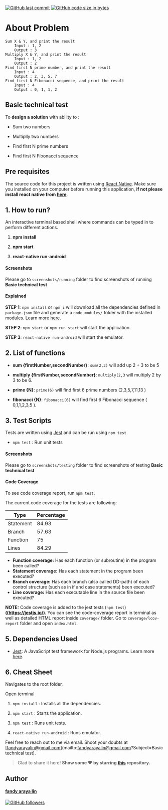 [![GitHub last commit](https://img.shields.io/github/last-commit/fandystar/FE-Okadoc-RN?logo=github)](https://github.com/fandystar/)  [![GitHub code size in bytes](https://img.shields.io/github/languages/code-size/fandystar/FE-Okadoc-RN?logo=github&color=teal)](https://github.com/fandystar/)

# About Problem

    Sum X & Y, and print the result
        Input : 1, 2
        Output : 3
    Multiply X & Y, and print the result
        Input : 1, 2
        Output : 2
    Find first N prime number, and print the result
        Input : 4
        Output : 2, 3, 5, 7
    Find first N Fibonacci sequence, and print the result
        Input : 4
        Output : 0, 1, 1, 2 


## Basic technical test 

To **design a solution** with ability to :

- Sum two numbers

- Multiplly two numbers

- Find first N prime numbers

- Find first N Fibonacci sequence

## Pre requisites

The source code for this project is written using [React Native](https://reactnative.dev/). Make sure you installed on your computer before running this application, **if not please install react native from [here](https://reactnative.dev/docs/environment-setup)**.


## 1. How to run?

An interactive terminal based shell where commands can be typed in to perform different actions.

1. **npm install**

2. **npm start** 

3. **react-native run-android** 


#### Screenshots

Please go to `screenshots/running` folder to find screenshots of running **Basic technical test** 

#### Explained

**STEP 1**: `npm install` or `npm i` will download all the dependencies defined in `package.json` file and generate a `node_modules/` folder with the installed modules. Learn more [here](https://docs.npmjs.com/cli/install).

**STEP 2**: `npm start` or `npm run start` will start the application.

**STEP 3**: `react-native run-android` will start the emulator.



## 2. List of functions

- **sum {firstNumber,secondNumber}**: `sum(2,3)` will add up 2 + 3 to be 5

- **multiply {firstNumber,secondNumber}**: `multiply(2,3` will multiply 2 by 3 to be 6.

- **prime {N}**: `prime(6)` will find first 6 prime numbers (2,3,5,7,11,13 )

- **fibonacci {N}**: `fibonacci(6)` will find first 6 Fibonacci sequence ( 0,1,1,2,3,5 ).


## 3. Test Scripts

Tests are written using [Jest](https://jestjs.io) and can be run using `npm test`

- `npm test` : Run unit tests 

#### Screenshots

Please go to `screenshots/testing` folder to find screenshots of testing **Basic technical test**  


#### Code Coverage

To see code coverage report, run `npm test`.

The current code coverage for the tests are following:

| Type  | Percentage  |
|---|---|
| Statement  | 84.93  |
| Branch  | 57.63  |
| Function  | 75  |
| Lines  | 84.29  |

- **Function coverage:** Has each function (or subroutine) in the program been called?
- **Statement coverage:** Has each statement in the program been executed?
- **Branch coverage:** Has each branch (also called DD-path) of each control structure (such as in if and case statements) been executed?
- **Line coverage:** Has each executable line in the source file been executed?


**NOTE:** Code coverage is added to the jest tests (`npm test`) **((https://jestjs.io/)**.
You can see the code-coverage report in terminal as well as detailed HTML report inside `coverage/` folder.
Go to `coverage/lcov-report` folder and open `index.html`.


## 5. Dependencies Used

- [Jest](https://jestjs.io/): A JavaScript test framework for Node.js programs. Learn more [here](https://jestjs.io/).




## 6. Cheat Sheet

Navigates to the root folder,

Open terminal

1. `npm install` : Installs all the dependencies.

2. `npm start` : Starts the application.

3. `npm test` : Runs unit tests.

3. `react-native run-android` : Runs emulator.


Feel free to reach out to me via email. Shoot your doubts at [fandyarayalin@gmail.com](mailto:fandyarayalin@gmail.com?Subject=Basic technical test).

> Glad to share it here! **Show some ❤️ by starring [this](https://github.com/fandystar/FE-Okadoc-RN) repository.**

## Author


#### [fandy araya lin](https://github.com/fandystar)

[![GitHub followers](https://img.shields.io/github/followers/fandystar.svg?label=Follow%20@fandystar&style=social)](https://github.com/fandystar/)

